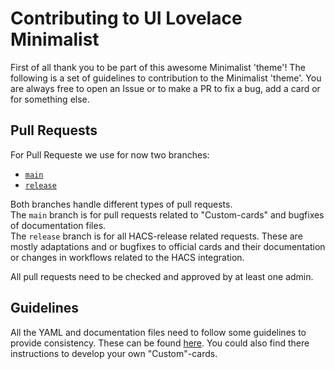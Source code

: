 # Contributing to UI Lovelace Minimalist

First of all thank you to be part of this awesome Minimalist 'theme'!
The following is a set of guidelines to contribution to the Minimalist 'theme'. You are always free to open an Issue or to make a PR to fix a bug, add a card or for something else.

## Pull Requests

For Pull Requeste we use for now two branches:

- [`main`](https://github.com/UI-Lovelace-Minimalist/UI)
- [`release`](https://github.com/UI-Lovelace-Minimalist/UI/tree/release)

Both branches handle different types of pull requests. <br>
The `main` branch is for pull requests related to "Custom-cards" and bugfixes of documentation files. <br>
The `release` branch is for all HACS-release related requests.
These are mostly adaptations and or bugfixes to official cards and their documentation or changes in workflows related to the HACS integration.

All pull requests need to be checked and approved by at least one admin.

## Guidelines

All the YAML and documentation files need to follow some guidelines to provide consistency. These can be found [here](https://ui-lovelace-minimalist.github.io/UI/development/custom_cards/). You could also find there instructions to develop your own "Custom"-cards.
